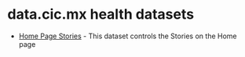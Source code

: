 # data.cic.mx health datasets
* [Home Page Stories](https://data.cic.mx/d/25m5-exn4) - This dataset controls the Stories on the Home page